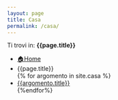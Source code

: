 ```yaml
---
layout: page
title: Casa
permalink: /casa/
---
```


<p>Ti trovi in: <b>{{page.title}}</b></p>
<ul>
  <li>  <a href="/">🏠Home</a></li>
  <li> {{page.title}} </li>
{% for argomento in site.casa %}

  <li>
    <a href="{{argomento.url}}">{{argomento.title}}</a>
    </li>
{%endfor%}

</ul>
